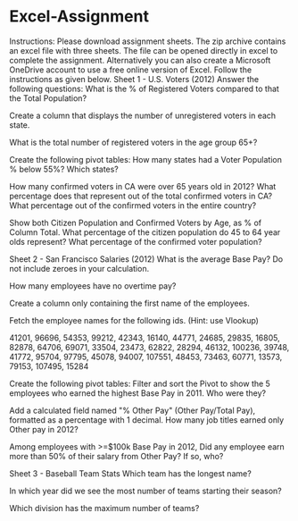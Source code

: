 # Excel-Assignment

Instructions:
Please download assignment sheets.
The zip archive contains an excel file with three sheets.
The file can be opened directly in excel to complete the assignment.
Alternatively you can also create a Microsoft OneDrive account to use a free online version of Excel.
Follow the instructions as given below.
Sheet 1 - U.S. Voters (2012)
Answer the following questions:
What is the % of Registered Voters compared to that the Total Population?

Create a column that displays the number of unregistered voters in each state.

What is the total number of registered voters in the age group 65+?

Create the following pivot tables:
How many states had a Voter Population % below 55%? Which states?

How many confirmed voters in CA were over 65 years old in 2012? What percentage does that represent out of the total confirmed voters in CA? What percentage out of the confirmed voters in the entire country?

Show both Citizen Population and Confirmed Voters by Age, as % of Column Total. What percentage of the citizen population do 45 to 64 year olds represent? What percentage of the confirmed voter population?

Sheet 2 - San Francisco Salaries (2012)
What is the average Base Pay? Do not include zeroes in your calculation.

How many employees have no overtime pay?

Create a column only containing the first name of the employees.

Fetch the employee names for the following ids. (Hint: use Vlookup)

41201, 96696, 54353, 99212, 42343, 16140, 44771, 24685, 29835, 16805, 82878, 64706, 69071, 33504, 23473, 62822, 28294, 46132, 100236, 39748, 41772, 95704, 97795, 45078, 94007, 107551, 48453, 73463, 60771, 13573, 79153, 107495, 15284

Create the following pivot tables:
Filter and sort the Pivot to show the 5 employees who earned the highest Base Pay in 2011. Who were they?

Add a calculated field named "% Other Pay" (Other Pay/Total Pay), formatted as a percentage with 1 decimal. How many job titles earned only Other pay in 2012?

Among employees with >=$100k Base Pay in 2012, Did any employee earn more than 50% of their salary from Other Pay? If so, who?

Sheet 3 - Baseball Team Stats
Which team has the longest name?

In which year did we see the most number of teams starting their season?

Which division has the maximum number of teams?
